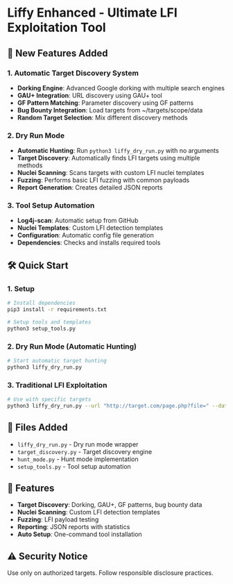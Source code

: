 # Liffy Enhanced - Ultimate LFI Exploitation Tool

## 🚀 New Features Added

### 1. Automatic Target Discovery System
- **Dorking Engine**: Advanced Google dorking with multiple search engines
- **GAU+ Integration**: URL discovery using GAU+ tool
- **GF Pattern Matching**: Parameter discovery using GF patterns
- **Bug Bounty Integration**: Load targets from ~/targets/scope/data
- **Random Target Selection**: Mix different discovery methods

### 2. Dry Run Mode
- **Automatic Hunting**: Run `python3 liffy_dry_run.py` with no arguments
- **Target Discovery**: Automatically finds LFI targets using multiple methods
- **Nuclei Scanning**: Scans targets with custom LFI nuclei templates
- **Fuzzing**: Performs basic LFI fuzzing with common payloads
- **Report Generation**: Creates detailed JSON reports

### 3. Tool Setup Automation
- **Log4j-scan**: Automatic setup from GitHub
- **Nuclei Templates**: Custom LFI detection templates
- **Configuration**: Automatic config file generation
- **Dependencies**: Checks and installs required tools

## 🛠️ Quick Start

### 1. Setup
```bash
# Install dependencies
pip3 install -r requirements.txt

# Setup tools and templates
python3 setup_tools.py
```

### 2. Dry Run Mode (Automatic Hunting)
```bash
# Start automatic target hunting
python3 liffy_dry_run.py
```

### 3. Traditional LFI Exploitation
```bash
# Use with specific targets
python3 liffy_dry_run.py --url "http://target.com/page.php?file=" --data --lhost 192.168.1.100 --lport 4444
```

## 📁 Files Added

- `liffy_dry_run.py` - Dry run mode wrapper
- `target_discovery.py` - Target discovery engine
- `hunt_mode.py` - Hunt mode implementation
- `setup_tools.py` - Tool setup automation

## 🎯 Features

- **Target Discovery**: Dorking, GAU+, GF patterns, bug bounty data
- **Nuclei Scanning**: Custom LFI detection templates
- **Fuzzing**: LFI payload testing
- **Reporting**: JSON reports with statistics
- **Auto Setup**: One-command tool installation

## ⚠️ Security Notice

Use only on authorized targets. Follow responsible disclosure practices.
